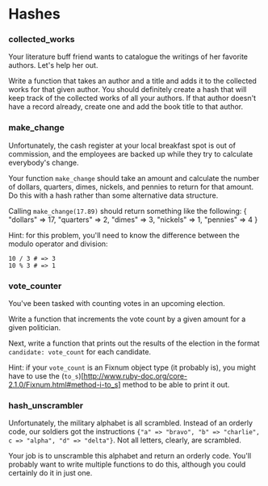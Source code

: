 Hashes
======

### collected_works

Your literature buff friend wants to catalogue the writings of her favorite authors. Let's help her out.

Write a function that takes an author and a title and adds it to the collected works for that given author. You should definitely create a hash that will keep track of the collected works of all your authors. If that author doesn't have a record already, create one and add the book title to that author. 

### make_change

Unfortunately, the cash register at your local breakfast spot is out of commission, and the employees are backed up while they try to calculate everybody's change.

Your function `make_change` should take an amount and calculate the number of dollars, quarters, dimes, nickels, and pennies to return for that amount. Do this with a hash rather than some alternative data structure.

Calling `make_change(17.89)` should return something like the following:
    {
        "dollars" => 17,
        "quarters" => 2,
        "dimes" => 3,
        "nickels" => 1,
        "pennies" => 4
    }

Hint: for this problem, you'll need to know the difference between the modulo operator and division:

    10 / 3 # => 3
    10 % 3 # => 1
### vote_counter

You've been tasked with counting votes in an upcoming election.

Write a function that increments the vote count by a given amount for a given politician. 

Next, write a function that prints out the results of the election in the format `candidate: vote_count` for each candidate.

Hint: if your `vote_count` is an Fixnum object type (it probably is), you might have to use the (`to_s`)[http://www.ruby-doc.org/core-2.1.0/Fixnum.html#method-i-to_s] method to be able to print it out.

### hash_unscrambler

Unfortunately, the military alphabet is all scrambled. Instead of an orderly code, our soldiers got the instructions `{"a" => "bravo", "b" => "charlie", c => "alpha", "d" => "delta"}`. Not all letters, clearly, are scrambled.

Your job is to unscramble this alphabet and return an orderly code. You'll probably want to write multiple functions to do this, although you could certainly do it in just one.